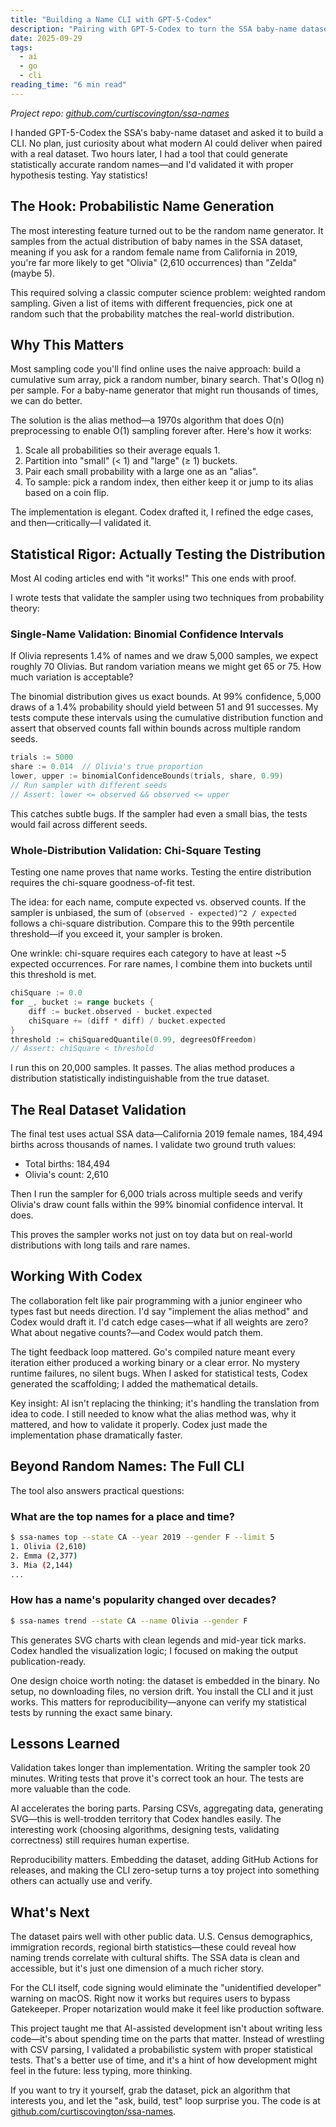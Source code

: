 ```yaml
---
title: "Building a Name CLI with GPT-5-Codex"
description: "Pairing with GPT-5-Codex to turn the SSA baby-name dataset into a polished Go CLI with weighted sampling, charts, and automated releases."
date: 2025-09-29
tags:
  - ai
  - go
  - cli
reading_time: "6 min read"
---
```

*Project repo: [github.com/curtiscovington/ssa-names](https://github.com/curtiscovington/ssa-names)*

I handed GPT-5-Codex the SSA's baby-name dataset and asked it to build a CLI. No plan, just curiosity about what modern AI could deliver when paired with a real dataset. Two hours later, I had a tool that could generate statistically accurate random names—and I'd validated it with proper hypothesis testing. Yay statistics!

## The Hook: Probabilistic Name Generation

The most interesting feature turned out to be the random name generator. It samples from the actual distribution of baby names in the SSA dataset, meaning if you ask for a random female name from California in 2019, you're far more likely to get "Olivia" (2,610 occurrences) than "Zelda" (maybe 5).

This required solving a classic computer science problem: weighted random sampling. Given a list of items with different frequencies, pick one at random such that the probability matches the real-world distribution.

## Why This Matters

Most sampling code you'll find online uses the naive approach: build a cumulative sum array, pick a random number, binary search. That's O(log n) per sample. For a baby-name generator that might run thousands of times, we can do better.

The solution is the alias method—a 1970s algorithm that does O(n) preprocessing to enable O(1) sampling forever after. Here's how it works:

1. Scale all probabilities so their average equals 1.
2. Partition into "small" (< 1) and "large" (≥ 1) buckets.
3. Pair each small probability with a large one as an "alias".
4. To sample: pick a random index, then either keep it or jump to its alias based on a coin flip.

The implementation is elegant. Codex drafted it, I refined the edge cases, and then—critically—I validated it.

## Statistical Rigor: Actually Testing the Distribution

Most AI coding articles end with "it works!" This one ends with proof.

I wrote tests that validate the sampler using two techniques from probability theory:

### Single-Name Validation: Binomial Confidence Intervals

If Olivia represents 1.4% of names and we draw 5,000 samples, we expect roughly 70 Olivias. But random variation means we might get 65 or 75. How much variation is acceptable?

The binomial distribution gives us exact bounds. At 99% confidence, 5,000 draws of a 1.4% probability should yield between 51 and 91 successes. My tests compute these intervals using the cumulative distribution function and assert that observed counts fall within bounds across multiple random seeds.

```go
trials := 5000
share := 0.014  // Olivia's true proportion
lower, upper := binomialConfidenceBounds(trials, share, 0.99)
// Run sampler with different seeds
// Assert: lower <= observed && observed <= upper
```

This catches subtle bugs. If the sampler had even a small bias, the tests would fail across different seeds.

### Whole-Distribution Validation: Chi-Square Testing

Testing one name proves that name works. Testing the entire distribution requires the chi-square goodness-of-fit test.

The idea: for each name, compute expected vs. observed counts. If the sampler is unbiased, the sum of `(observed - expected)^2 / expected` follows a chi-square distribution. Compare this to the 99th percentile threshold—if you exceed it, your sampler is broken.

One wrinkle: chi-square requires each category to have at least ~5 expected occurrences. For rare names, I combine them into buckets until this threshold is met.

```go
chiSquare := 0.0
for _, bucket := range buckets {
    diff := bucket.observed - bucket.expected
    chiSquare += (diff * diff) / bucket.expected
}
threshold := chiSquaredQuantile(0.99, degreesOfFreedom)
// Assert: chiSquare < threshold
```

I run this on 20,000 samples. It passes. The alias method produces a distribution statistically indistinguishable from the true dataset.

## The Real Dataset Validation

The final test uses actual SSA data—California 2019 female names, 184,494 births across thousands of names. I validate two ground truth values:

- Total births: 184,494
- Olivia's count: 2,610

Then I run the sampler for 6,000 trials across multiple seeds and verify Olivia's draw count falls within the 99% binomial confidence interval. It does.

This proves the sampler works not just on toy data but on real-world distributions with long tails and rare names.

## Working With Codex

The collaboration felt like pair programming with a junior engineer who types fast but needs direction. I'd say "implement the alias method" and Codex would draft it. I'd catch edge cases—what if all weights are zero? What about negative counts?—and Codex would patch them.

The tight feedback loop mattered. Go's compiled nature meant every iteration either produced a working binary or a clear error. No mystery runtime failures, no silent bugs. When I asked for statistical tests, Codex generated the scaffolding; I added the mathematical details.

Key insight: AI isn't replacing the thinking; it's handling the translation from idea to code. I still needed to know what the alias method was, why it mattered, and how to validate it properly. Codex just made the implementation phase dramatically faster.

## Beyond Random Names: The Full CLI

The tool also answers practical questions:

### What are the top names for a place and time?

```bash
$ ssa-names top --state CA --year 2019 --gender F --limit 5
1. Olivia (2,610)
2. Emma (2,377)
3. Mia (2,144)
...
```

### How has a name's popularity changed over decades?

```bash
$ ssa-names trend --state CA --name Olivia --gender F
```

This generates SVG charts with clean legends and mid-year tick marks. Codex handled the visualization logic; I focused on making the output publication-ready.

One design choice worth noting: the dataset is embedded in the binary. No setup, no downloading files, no version drift. You install the CLI and it just works. This matters for reproducibility—anyone can verify my statistical tests by running the exact same binary.

## Lessons Learned

Validation takes longer than implementation. Writing the sampler took 20 minutes. Writing tests that prove it's correct took an hour. The tests are more valuable than the code.

AI accelerates the boring parts. Parsing CSVs, aggregating data, generating SVG—this is well-trodden territory that Codex handles easily. The interesting work (choosing algorithms, designing tests, validating correctness) still requires human expertise.

Reproducibility matters. Embedding the dataset, adding GitHub Actions for releases, and making the CLI zero-setup turns a toy project into something others can actually use and verify.

## What's Next

The dataset pairs well with other public data. U.S. Census demographics, immigration records, regional birth statistics—these could reveal how naming trends correlate with cultural shifts. The SSA data is clean and accessible, but it's just one dimension of a much richer story.

For the CLI itself, code signing would eliminate the "unidentified developer" warning on macOS. Right now it works but requires users to bypass Gatekeeper. Proper notarization would make it feel like production software.

This project taught me that AI-assisted development isn't about writing less code—it's about spending time on the parts that matter. Instead of wrestling with CSV parsing, I validated a probabilistic system with proper statistical tests. That's a better use of time, and it's a hint of how development might feel in the future: less typing, more thinking.

If you want to try it yourself, grab the dataset, pick an algorithm that interests you, and let the "ask, build, test" loop surprise you. The code is at [github.com/curtiscovington/ssa-names](https://github.com/curtiscovington/ssa-names).
